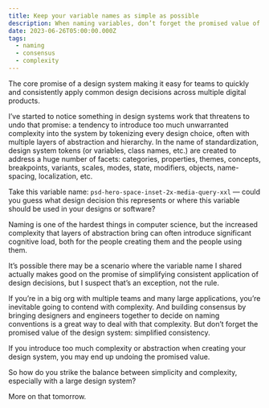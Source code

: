 ```yaml
---
title: Keep your variable names as simple as possible
description: When naming variables, don’t forget the promised value of a design system — simplified consistency.
date: 2023-06-26T05:00:00.000Z
tags:
  - naming
  - consensus
  - complexity
---
```


The core promise of a design system making it easy for teams to quickly and consistently apply common design decisions across multiple digital products. 

I’ve started to notice something in design systems work that threatens to undo that promise: a tendency to introduce too much unwarranted complexity into the system by tokenizing every design choice, often with multiple layers of abstraction and hierarchy. In the name of standardization, design system tokens (or variables, class names, etc.) are created to address a huge number of facets: categories, properties, themes, concepts, breakpoints, variants, scales, modes, state, modifiers, objects, name-spacing, localization, etc.

Take this variable name: `psd-hero-space-inset-2x-media-query-xxl` — could you guess what design decision this represents or where this variable should be used in your designs or software?

Naming is one of the hardest things in computer science, but the increased complexity that layers of abstraction bring can often introduce significant cognitive load, both for the people creating them and the people using them. 

It’s possible there may be a scenario where the variable name I shared actually makes good on the promise of simplifying consistent application of design decisions, but I suspect that’s an exception, not the rule.

If you’re in a big org with multiple teams and many large applications, you’re inevitable going to contend with complexity. And building consensus by bringing designers and engineers together to decide on naming conventions is a great way to deal with that complexity. But don’t forget the promised value of the design system: simplified consistency. 

If you introduce too much complexity or abstraction when creating your design system, you may end up undoing the promised value.

So how do you strike the balance between simplicity and complexity, especially with a large design system? 

More on that tomorrow.